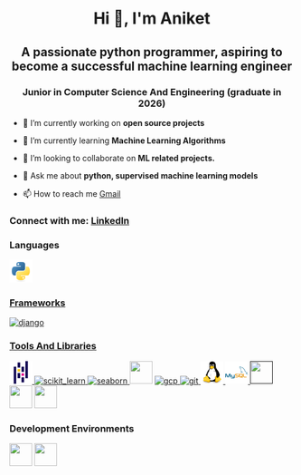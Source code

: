 <h1 align="center">Hi 👋, I'm Aniket</h1>
<h2 align="center">A passionate python programmer, aspiring to become a successful machine learning engineer</h2>
<h3 align = "center">Junior in Computer Science And Engineering (graduate in 2026)</h3>

- 🔭 I’m currently working on **open source projects**

- 🌱 I’m currently learning **Machine Learning Algorithms**

- 👯 I’m looking to collaborate on **ML related projects.**

- 💬 Ask me about **python, supervised machine learning models**

- 📫 How to reach me <a href = "aniket22217pawar@gmail.com">Gmail</a>

<h3 align="left">Connect with me: <a href = "https://www.linkedin.com/in/aniketpawar705/">LinkedIn</a> </h3>
<p align="left">
</p>

<h3 align="left">Languages</h3>
<a href="https://www.python.org" target="_blank" rel="noreferrer"> <img src="https://raw.githubusercontent.com/devicons/devicon/master/icons/python/python-original.svg" alt="python" width="40" height="40"/>

<h3 align = "left">Frameworks</h3>
<a href="https://www.djangoproject.com/" target="_blank" rel="noreferrer"> <img src="https://cdn.worldvectorlogo.com/logos/django.svg" alt="django" width="40" height="40"/>

<h3 aling = "left">Tools And Libraries</h3>
</a> <a href="https://pandas.pydata.org/" target="_blank" rel="noreferrer"> <img src="https://raw.githubusercontent.com/devicons/devicon/2ae2a900d2f041da66e950e4d48052658d850630/icons/pandas/pandas-original.svg" alt="pandas" width="40" height="40"/> </a>  </a> <a href="https://scikit-learn.org/" target="_blank" rel="noreferrer"> <img src="https://upload.wikimedia.org/wikipedia/commons/0/05/Scikit_learn_logo_small.svg" alt="scikit_learn" width="40" height="40"/> </a> <a href="https://seaborn.pydata.org/" target="_blank" rel="noreferrer"> <img src="https://seaborn.pydata.org/_images/logo-mark-lightbg.svg" alt="seaborn" width="40" height="40"/> </a> <a href ="https://numpy.org"><img src = "https://cdn.worldvectorlogo.com/logos/numpy-1.svg" width = "40" height = "40"/></a> </a> <a href="https://cloud.google.com" target="_blank" rel="noreferrer"> <img src="https://www.vectorlogo.zone/logos/google_cloud/google_cloud-icon.svg" alt="gcp" width="40" height="40"/> </a> <a href="https://git-scm.com/" target="_blank" rel="noreferrer"> <img src="https://www.vectorlogo.zone/logos/git-scm/git-scm-icon.svg" alt="git" width="40" height="40"/> </a> <a href="https://www.linux.org/" target="_blank" rel="noreferrer"> <img src="https://raw.githubusercontent.com/devicons/devicon/master/icons/linux/linux-original.svg" alt="linux" width="40" height="40"/>  </a> <a href="https://www.mysql.com/" target="_blank" rel="noreferrer"> <img src="https://raw.githubusercontent.com/devicons/devicon/master/icons/mysql/mysql-original-wordmark.svg" alt="mysql" width="40" height="40"/> <a href = ""> <img src = "https://cdn.worldvectorlogo.com/logos/github-icon-2.svg" width = "40" height = "40"/></a> <a href = "https://html.com/"> <img src = "https://cdn.worldvectorlogo.com/logos/html-1.svg" width = "40" height = "40"/></a> <a href = "https://html.com/"> <img src = "https://cdn.worldvectorlogo.com/logos/css-3.svg"  width = "40" height = "40"/></a>

<h3 aling = "left">Development Environments</h3>
<a href = "https://code.visualstudio.com/docs"><img src = "https://cdn.worldvectorlogo.com/logos/visual-studio-code-1.svg" width = "40" height = "40"/></a> <a href = "https://www.jetbrains.com/pycharm/"> <img src = "https://cdn.worldvectorlogo.com/logos/jetbrains-pycharm.svg" width = "40" height = "40"/></a>
